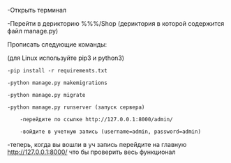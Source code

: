 -Открыть терминал 

-Перейти в дерикторию %%%/Shop (дериктория в которой содержится файл manage.py)

Прописать следующие команды:

(для Linux используйте pip3 и python3)

    -pip install -r requirements.txt

    -python manage.py makemigrations

    -python manage.py migrate

    -python manage.py runserver (запуск сервера)

        -перейдите по ссылке http://127.0.0.1:8000/admin/

        -войдите в учетную запись (username=admin, password=admin)

-теперь, когда вы вошли в уч запись перейдите на главную http://127.0.0.1:8000/ что бы проверить весь функционал


